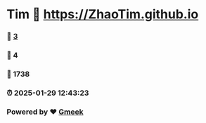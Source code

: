 # Tim :link: https://ZhaoTim.github.io 
### :page_facing_up: [3](https://ZhaoTim.github.io/tag.html) 
### :speech_balloon: 4 
### :hibiscus: 1738 
### :alarm_clock: 2025-01-29 12:43:23 
### Powered by :heart: [Gmeek](https://github.com/Meekdai/Gmeek)
